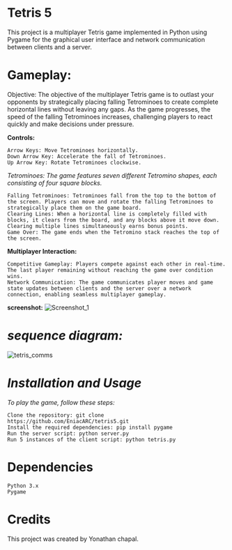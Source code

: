 # **Tetris 5**


This project is a multiplayer Tetris game implemented in Python using Pygame for the graphical user interface and network communication between clients and a server.

# **Gameplay:**

Objective: The objective of the multiplayer Tetris game is to outlast your opponents by strategically placing falling Tetrominoes to create complete horizontal lines without leaving any gaps. As the game progresses, the speed of the falling Tetrominoes increases, challenging players to react quickly and make decisions under pressure.

**Controls:**

    Arrow Keys: Move Tetrominoes horizontally.
    Down Arrow Key: Accelerate the fall of Tetrominoes.
    Up Arrow Key: Rotate Tetrominoes clockwise.

*Tetrominoes: The game features seven different Tetromino shapes, each consisting of four square blocks.*


    Falling Tetrominoes: Tetrominoes fall from the top to the bottom of the screen. Players can move and rotate the falling Tetrominoes to strategically place them on the game board.
    Clearing Lines: When a horizontal line is completely filled with blocks, it clears from the board, and any blocks above it move down. Clearing multiple lines simultaneously earns bonus points.
    Game Over: The game ends when the Tetromino stack reaches the top of the screen.

**Multiplayer Interaction:**

    Competitive Gameplay: Players compete against each other in real-time. The last player remaining without reaching the game over condition wins.
    Network Communication: The game communicates player moves and game state updates between clients and the server over a network connection, enabling seamless multiplayer gameplay.
    
**screenshot:**
![Screenshot_1](https://github.com/EniacARC/exc2-7-2/assets/94797541/ffb8f774-5be3-4446-aaf6-d7a9a2631630)


# *sequence diagram:*
![tetris_comms](https://github.com/EniacARC/tetris5/assets/94797541/c28583c4-72b3-426d-aa77-641804c2bf6c)


# *Installation and Usage*

*To play the game, follow these steps:*

    Clone the repository: git clone https://github.com/EniacARC/tetris5.git
    Install the required dependencies: pip install pygame
    Run the server script: python server.py
    Run 5 instances of the client script: python tetris.py

# Dependencies

    Python 3.x
    Pygame

# Credits

This project was created by Yonathan chapal.
